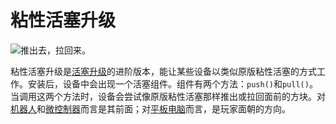 # 粘性活塞升级

![推出去，拉回来。](oredict:opencomputers:stickyPistonUpgrade)

粘性活塞升级是[活塞升级](pistonupgrade.md)的进阶版本，能让某些设备以类似原版粘性活塞的方式工作。安装后，设备中会出现一个活塞组件。组件有两个方法：`push()`和`pull()`。当调用这两个方法时，设备会尝试像原版粘性活塞那样推出或拉回面前的方块。对[机器人](../block/robot.md)和[微控制器](../block/microcontroller.md)而言是其前面；对[平板电脑](tablet.md)而言，是玩家面朝的方向。
